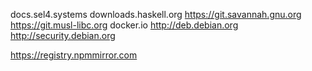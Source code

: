 docs.sel4.systems
downloads.haskell.org
https://git.savannah.gnu.org
https://git.musl-libc.org
docker.io
http://deb.debian.org
http://security.debian.org

https://registry.npmmirror.com
